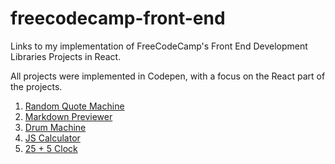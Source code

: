 # freecodecamp-front-end
Links to my implementation of FreeCodeCamp's Front End Development Libraries Projects in React.

All projects were implemented in Codepen, with a focus on the React part of the projects.

1. [Random Quote Machine](https://codepen.io/errantsky/pen/XWRLamr)
2. [Markdown Previewer](https://codepen.io/errantsky/pen/RwVzjzp)
3. [Drum Machine](https://codepen.io/errantsky/pen/gOWNjKg)
4. [JS Calculator](https://codepen.io/errantsky/pen/mdmZGQL)
5. [25 + 5 Clock](https://codepen.io/errantsky/pen/xxrKLpx)
